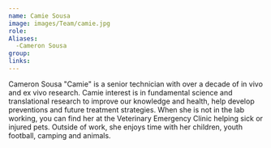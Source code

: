 ```yaml
---
name: Camie Sousa
image: images/Team/camie.jpg
role: 
Aliases:
  -Cameron Sousa
group: 
links:
---
```


Cameron Sousa "Camie" is a senior technician with over a decade of in vivo and ex vivo research. Camie interest is in fundamental science and translational research to improve our knowledge and health, help develop preventions and future treatment strategies. When she is not in the lab working, you can find her at the Veterinary Emergency Clinic helping sick or injured pets. Outside of work, she enjoys time with her children, youth football, camping and animals. 
